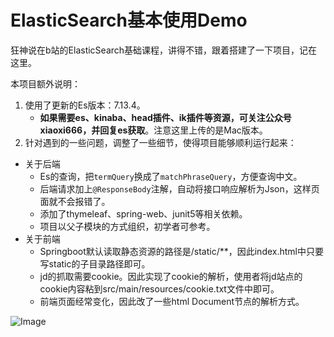 # ElasticSearch基本使用Demo

狂神说在b站的ElasticSearch基础课程，讲得不错，跟着搭建了一下项目，记在这里。

本项目额外说明：
1. 使用了更新的Es版本：7.13.4。
   - **如果需要es、kinaba、head插件、ik插件等资源，可关注公众号 xiaoxi666，并回复es获取**。注意这里上传的是Mac版本。
2. 针对遇到的一些问题，调整了一些细节，使得项目能够顺利运行起来：
- 关于后端
    - Es的查询，把`termQuery`换成了`matchPhraseQuery`，方便查询中文。
    - 后端请求加上`@ResponseBody`注解，自动将接口响应解析为Json，这样页面就不会报错了。
    - 添加了thymeleaf、spring-web、junit5等相关依赖。
    - 项目以父子模块的方式组织，初学者可参考。
- 关于前端
    - Springboot默认读取静态资源的路径是/static/**，因此index.html中只要写static的子目录路径即可。
    - jd的抓取需要cookie。因此实现了cookie的解析，使用者将jd站点的cookie内容粘到src/main/resources/cookie.txt文件中即可。
    - 前端页面经常变化，因此改了一些html Document节点的解析方式。

![Image](https://img2020.cnblogs.com/blog/609124/202102/609124-20210217200654195-2140549481.png)